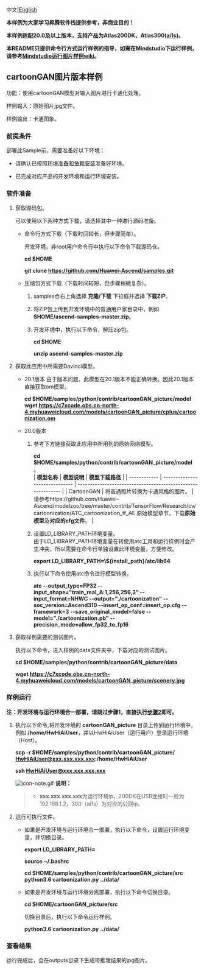 中文|[English](README_EN.md)

**本样例为大家学习昇腾软件栈提供参考，非商业目的！**

**本样例适配20.0及以上版本，支持产品为Atlas200DK、Atlas300([ai1s](https://support.huaweicloud.com/productdesc-ecs/ecs_01_0047.html#ecs_01_0047__section78423209366))。**

**本README只提供命令行方式运行样例的指导，如需在Mindstudio下运行样例，请参考[Mindstudio运行图片样例wiki](https://github.com/Huawei-Ascend/samples/wikis/Mindstudio%E8%BF%90%E8%A1%8C%E5%9B%BE%E7%89%87%E6%A0%B7%E4%BE%8B?sort_id=3164874)。**

## cartoonGAN图片版本样例

功能：使用cartoonGAN模型对输入图片进行卡通化处理。

样例输入：原始图片jpg文件。

样例输出：卡通图象。

### 前提条件

部署此Sample前，需要准备好以下环境：

- 请确认已按照[环境准备和依赖安装](../../environment)准备好环境。

- 已完成对应产品的开发环境和运行环境安装。

### 软件准备

1. 获取源码包。

   可以使用以下两种方式下载，请选择其中一种进行源码准备。

    - 命令行方式下载（下载时间较长，但步骤简单）。

        开发环境，非root用户命令行中执行以下命令下载源码仓。

       **cd $HOME**

       **git clone https://github.com/Huawei-Ascend/samples.git**

    - 压缩包方式下载（下载时间较短，但步骤稍微复杂）。

        1. samples仓右上角选择 **克隆/下载** 下拉框并选择 **下载ZIP**。

        2. 将ZIP包上传到开发环境中的普通用户家目录中，例如 **$HOME/ascend-samples-master.zip**。

        3. 开发环境中，执行以下命令，解压zip包。

            **cd $HOME**

            **unzip ascend-samples-master.zip**

2. 获取此应用中所需要Davinci模型。
    - 20.1版本
    由于版本问题，此模型在20.1版本不能正确转换。因此20.1版本直接获取om模型。
     
        **cd $HOME/samples/python/contrib/cartoonGAN_picture/model**    
        **wget https://c7xcode.obs.cn-north-4.myhuaweicloud.com/models/cartoonGAN_picture/cplus/cartoonization.om** 
    
    - 20.0版本  

        1. 参考下方链接获取此应用中所用到的原始网络模型。
        
            **cd $HOME/samples/python/contrib/cartoonGAN_picture/model** 。   
            | **模型名称** | **模型说明**                   | **模型下载路径**                                             |
            | ------------ | ------------------------------ | ------------------------------------------------------------ |
            | CartoonGAN     | 将普通照片转换为卡通风格的图片。 | 请参考https://github.com/Huawei-Ascend/modelzoo/tree/master/contrib/TensorFlow/Research/cv/cartoonization/ATC_cartoonization_tf_AE 原始模型章节，下载**原始模型**及**对应的cfg文件**。 |

        2. 设置LD_LIBRARY_PATH环境变量。   
            由于LD_LIBRARY_PATH环境变量在转使用atc工具和运行样例时会产生冲突，所以需要在命令行单独设置此环境变量，方便修改。  
            
            **export LD_LIBRARY_PATH=\\${install_path}/atc/lib64**  

        3. 执行以下命令使用atc命令进行模型转换。  
            
            **atc --output_type=FP32 --input_shape="train_real_A:1,256,256,3" --input_format=NHWC --output="./cartoonization" --soc_version=Ascend310 --insert_op_conf=insert_op.cfg --framework=3 --save_original_model=false --model="./cartoonization.pb" --precision_mode=allow_fp32_to_fp16**

3. 获取样例需要的测试图片。

    执行以下命令，进入样例的data文件夹中，下载对应的测试图片。

    **cd $HOME/samples/python/contrib/cartoonGAN_picture/data**

    **wget https://c7xcode.obs.cn-north-4.myhuaweicloud.com/models/cartoonGAN_picture/scenery.jpg**



### 样例运行

**注：开发环境与运行环境合一部署，请跳过步骤1，直接执行[步骤2](#step_2)即可。**   

1. 执行以下命令,将开发环境的 **cartoonGAN_picture** 目录上传到运行环境中，例如 **/home/HwHiAiUser**，并以HwHiAiUser（运行用户）登录运行环境（Host）。

    **scp -r $HOME/samples/python/contrib/cartoonGAN_picture/ HwHiAiUser@xxx.xxx.xxx.xxx:/home/HwHiAiUser**

    **ssh HwHiAiUser@xxx.xxx.xxx.xxx**    

    ![](https://images.gitee.com/uploads/images/2020/1106/160652_6146f6a4_5395865.gif "icon-note.gif") **说明：**  
    > - **xxx.xxx.xxx.xxx**为运行环境ip，200DK在USB连接时一般为192.168.1.2，300（ai1s）为对应的公网ip。

2. <a name="step_2"></a>运行可执行文件。

    - 如果是开发环境与运行环境合一部署，执行以下命令，设置运行环境变量，并切换目录。

      **export LD_LIBRARY_PATH=**

      **source ~/.bashrc**
        
      **cd $HOME/samples/python/contrib/cartoonGAN_picture/src**    
      **python3.6 cartoonization.py ../data/**

    - 如果是开发环境与运行环境分离部署，执行以下命令切换目录。
    
      **cd $HOME/cartoonGAN_picture/src**

      切换目录后，执行以下命令运行样例。

      **python3.6 cartoonization.py ../data/**

### 查看结果

运行完成后，会在outputs目录下生成带推理结果的jpg图片。
